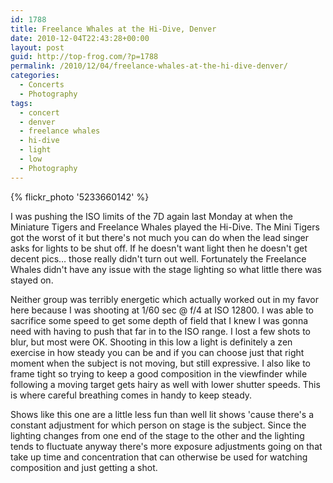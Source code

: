 ```yaml
---
id: 1788
title: Freelance Whales at the Hi-Dive, Denver
date: 2010-12-04T22:43:28+00:00
layout: post
guid: http://top-frog.com/?p=1788
permalink: /2010/12/04/freelance-whales-at-the-hi-dive-denver/
categories:
  - Concerts
  - Photography
tags:
  - concert
  - denver
  - freelance whales
  - hi-dive
  - light
  - low
  - Photography
---
```

{% flickr_photo '5233660142' %}

I was pushing the ISO limits of the 7D again last Monday at when the Miniature Tigers and Freelance Whales played the Hi-Dive. The Mini Tigers got the worst of it but there's not much you can do when the lead singer asks for lights to be shut off. If he doesn't want light then he doesn't get decent pics… those really didn't turn out well. Fortunately the Freelance Whales didn't have any issue with the stage lighting so what little there was stayed on.

Neither group was terribly energetic which actually worked out in my favor here because I was shooting at 1/60 sec @ f/4 at ISO 12800. I was able to sacrifice some speed to get some depth of field that I knew I was gonna need with having to push that far in to the ISO range. I lost a few shots to blur, but most were OK. Shooting in this low a light is definitely a zen exercise in how steady you can be and if you can choose just that right moment when the subject is not moving, but still expressive. I also like to frame tight so trying to keep a good composition in the viewfinder while following a moving target gets hairy as well with lower shutter speeds. This is where careful breathing comes in handy to keep steady.

Shows like this one are a little less fun than well lit shows 'cause there's a constant adjustment for which person on stage is the subject. Since the lighting changes from one end of the stage to the other and the lighting tends to fluctuate anyway there's more exposure adjustments going on that take up time and concentration that can otherwise be used for watching composition and just getting a shot.
